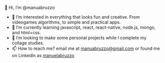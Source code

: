 👋 Hi, I’m @manuabruzzo
- 👀 I’m interested in everything that looks fun and creative. From videogames algorithms, to simple and practical apps.
- 🌱 I’m currently learning javascript, react, react-native, node.js, mongo, and html+css.
- 💞️ I’m looking to make some personal projects while I complete my collage studies.
- 📫 How to reach me? email me at [manuabruzzo@gmail.com](mailto:manuabruzzo@gmail.com) or found me on LinkedIn as [manuelabruzzo](https://www.linkedin.com/in/manuelabruzzo/)

<!---
manuabruzzo/manuabruzzo is a ✨ special ✨ repository because its `README.md` (this file) appears on your GitHub profile.
You can click the Preview link to take a look at your changes.
--->
